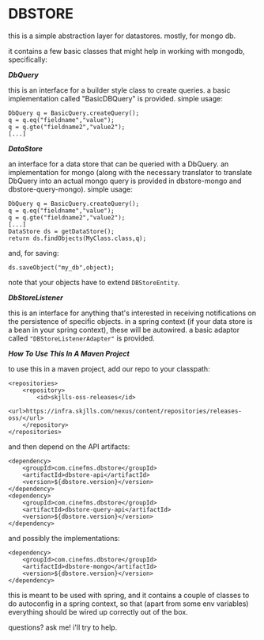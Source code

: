 **DBSTORE**
=================


this is a simple abstraction layer for datastores. mostly, for mongo db. 

it contains a few basic classes that might help in working with mongodb, specifically:

***DbQuery***

this is an interface for a builder style class to create queries. a basic implementation called "BasicDBQuery" is provided. simple usage:

	DbQuery q = BasicQuery.createQuery();
	q = q.eq("fieldname","value");
	q = q.gte("fieldname2","value2");
	[...]
	
	
***DataStore***

an interface for a data store that can be queried with a DbQuery. an implementation for mongo (along with the necessary translator to translate DbQuery into an actual mongo query is provided in dbstore-mongo and dbstore-query-mongo). simple usage:


	DbQuery q = BasicQuery.createQuery();
	q = q.eq("fieldname","value");
	q = q.gte("fieldname2","value2");
	[...]
	DataStore ds = getDataStore();
	return ds.findObjects(MyClass.class,q);
	
and, for saving: 

	ds.saveObject("my_db",object);
	
note that your objects have to extend `DBStoreEntity`. 
	
	
***DbStoreListener***

this is an interface for anything that's interested in receiving notifications on the persistence of specific objects. in a spring context (if your data store is a bean in your spring context), these will be autowired. a basic adaptor called `"DBStoreListenerAdapter"` is provided.

***How To Use This In A Maven Project***

to use this in a maven project, add our repo to your classpath:

	<repositories>
		<repository>
			<id>skjlls-oss-releases</id>
			<url>https://infra.skjlls.com/nexus/content/repositories/releases-oss/</url>
		</repository>
	</repositories>

and then depend on the API artifacts:

	<dependency>
		<groupId>com.cinefms.dbstore</groupId>
		<artifactId>dbstore-api</artifactId>
		<version>${dbstore.version}</version>
	</dependency>
	<dependency>
		<groupId>com.cinefms.dbstore</groupId>
		<artifactId>dbstore-query-api</artifactId>
		<version>${dbstore.version}</version>
	</dependency>

and possibly the implementations:

	<dependency>
		<groupId>com.cinefms.dbstore</groupId>
		<artifactId>dbstore-mongo</artifactId>
		<version>${dbstore.version}</version>
	</dependency>

this is meant to be used with spring, and it contains a couple of classes to do autoconfig in a spring context, so that (apart from some env variables) everything should be wired up correctly out of the box.

questions? ask me! i'll try to help.